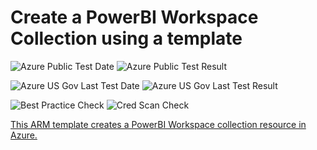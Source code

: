 # Create a PowerBI Workspace Collection using a template

![Azure Public Test Date](https://azurequickstartsservice.blob.core.windows.net/badges/101-powerbi-workspace-create/PublicLastTestDate.svg)
![Azure Public Test Result](https://azurequickstartsservice.blob.core.windows.net/badges/101-powerbi-workspace-create/PublicDeployment.svg)

![Azure US Gov Last Test Date](https://azurequickstartsservice.blob.core.windows.net/badges/101-powerbi-workspace-create/FairfaxLastTestDate.svg)
![Azure US Gov Last Test Result](https://azurequickstartsservice.blob.core.windows.net/badges/101-powerbi-workspace-create/FairfaxDeployment.svg)

![Best Practice Check](https://azurequickstartsservice.blob.core.windows.net/badges/101-powerbi-workspace-create/BestPracticeResult.svg)
![Cred Scan Check](https://azurequickstartsservice.blob.core.windows.net/badges/101-powerbi-workspace-create/CredScanResult.svg)

<a href="https://portal.azure.com/#create/Microsoft.Template/uri/https%3A%2F%2Fraw.githubusercontent.com%2Fazure%2Fazure-quickstart-templates%2Fmaster%2F101-powerbi-workspace-create%2Fazuredeploy.json" target="_blank">
    


    


This ARM template creates a PowerBI Workspace collection resource in Azure.

